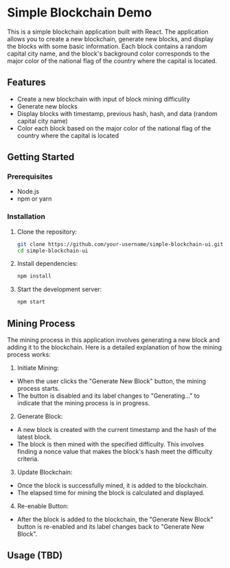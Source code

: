 # Simple Blockchain Demo

This is a simple blockchain application built with React. The application allows you to create a new blockchain, generate new blocks, and display the blocks with some basic information. Each block contains a random capital city name, and the block's background color corresponds to the major color of the national flag of the country where the capital is located.

## Features

- Create a new blockchain with input of block mining difficulity
- Generate new blocks
- Display blocks with timestamp, previous hash, hash, and data (random capital city name)
- Color each block based on the major color of the national flag of the country where the capital is located

## Getting Started

### Prerequisites

- Node.js
- npm or yarn

### Installation

1. Clone the repository:
   ```sh
   git clone https://github.com/your-username/simple-blockchain-ui.git
   cd simple-blockchain-ui
   ```

2. Install dependencies:

    ```sh
    npm install
    ```

3. Start the development server:

    ```sh
    npm start
    ```

## Mining Process

The mining process in this application involves generating a new block and adding it to the blockchain. Here is a detailed explanation of how the mining process works:

1. Initiate Mining:

- When the user clicks the "Generate New Block" button, the mining process starts.
- The button is disabled and its label changes to "Generating..." to indicate that the mining process is in progress.

2. Generate Block:

- A new block is created with the current timestamp and the hash of the latest block.
- The block is then mined with the specified difficulty. This involves finding a nonce value that makes the block's hash meet the difficulty criteria.

3. Update Blockchain:

- Once the block is successfully mined, it is added to the blockchain.
- The elapsed time for mining the block is calculated and displayed.

4. Re-enable Button:

- After the block is added to the blockchain, the "Generate New Block" button is re-enabled and its label changes back to "Generate New Block".

## Usage (TBD)